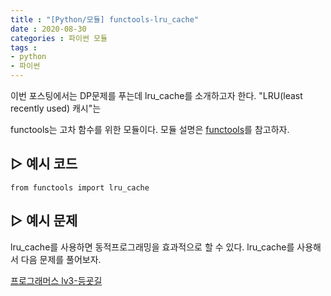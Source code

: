 ```yaml
---
title : "[Python/모듈] functools-lru_cache"
date : 2020-08-30
categories : 파이썬 모듈
tags :
- python
- 파이썬
---
```



이번 포스팅에서는 DP문제를 푸는데 lru_cache를 소개하고자 한다. "LRU(least recently used) 캐시"는 

functools는 고차 함수를 위한 모듈이다.
모듈 설명은 [functools](https://python.flowdas.com/library/functools.html)를 참고하자.

## ▷ 예시 코드
```{Python}
from functools import lru_cache
```


## ▷ 예시 문제

lru_cache를 사용하면 동적프로그래밍을 효과적으로 할 수 있다. lru_cache를 사용해서 다음 문제를 풀어보자.

[프로그래머스 lv3-등굣길](https://programmers.co.kr/learn/courses/30/lessons/42898)
